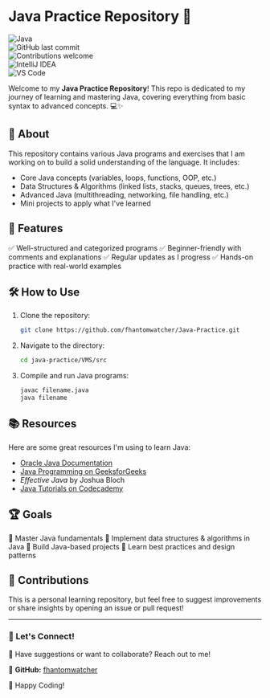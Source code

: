 # Java Practice Repository 🚀

![Java](https://img.shields.io/badge/Java-ED8B00?style=for-the-badge&logo=java&logoColor=white)  
![GitHub last commit](https://img.shields.io/github/last-commit/yourusername/java-practice?style=for-the-badge)  
![Contributions welcome](https://img.shields.io/badge/contributions-welcome-brightgreen?style=for-the-badge)  
![IntelliJ IDEA](https://img.shields.io/badge/IDE-IntelliJ%20IDEA-blue?style=for-the-badge&logo=intellij-idea)  
![VS Code](https://img.shields.io/badge/IDE-VS%20Code-blue?style=for-the-badge&logo=visual-studio-code)  

Welcome to my **Java Practice Repository**! This repo is dedicated to my journey of learning and mastering Java, covering everything from basic syntax to advanced concepts. 💻✨

## 📌 About
This repository contains various Java programs and exercises that I am working on to build a solid understanding of the language. It includes:
- Core Java concepts (variables, loops, functions, OOP, etc.)
- Data Structures & Algorithms (linked lists, stacks, queues, trees, etc.)
- Advanced Java (multithreading, networking, file handling, etc.)
- Mini projects to apply what I've learned

## 🚀 Features
✅ Well-structured and categorized programs
✅ Beginner-friendly with comments and explanations
✅ Regular updates as I progress
✅ Hands-on practice with real-world examples

## 🛠 How to Use
1. Clone the repository:
   ```sh
   git clone https://github.com/fhantomwatcher/Java-Practice.git
   ```
2. Navigate to the directory:
   ```sh
   cd java-practice/VMS/src
   ```
3. Compile and run Java programs:
   ```sh
   javac filename.java
   java filename
   ```

## 📚 Resources
Here are some great resources I'm using to learn Java:
- [Oracle Java Documentation](https://docs.oracle.com/en/java/)
- [Java Programming on GeeksforGeeks](https://www.geeksforgeeks.org/java/)
- *Effective Java* by Joshua Bloch
- [Java Tutorials on Codecademy](https://www.codecademy.com/learn/learn-java)

## 🏆 Goals
🎯 Master Java fundamentals
🎯 Implement data structures & algorithms in Java
🎯 Build Java-based projects
🎯 Learn best practices and design patterns

## 🤝 Contributions
This is a personal learning repository, but feel free to suggest improvements or share insights by opening an issue or pull request!

---
### 📢 Let's Connect!
💬 Have suggestions or want to collaborate? Reach out to me!

🔗 **GitHub:** [fhantomwatcher](https://github.com/fhantomwatcher)  

🚀 Happy Coding!

